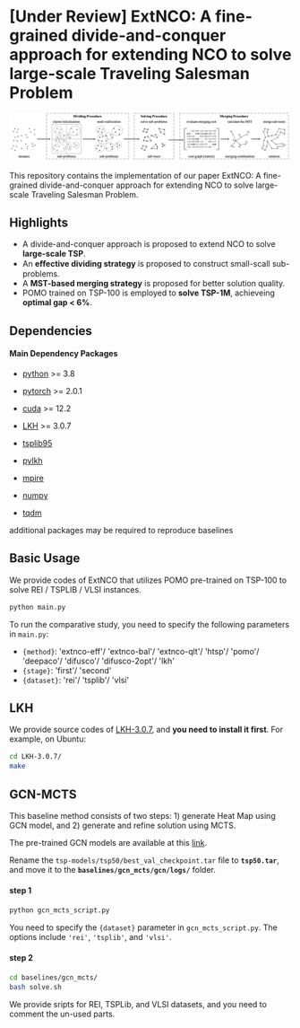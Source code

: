 # [Under Review] ExtNCO: A fine-grained divide-and-conquer approach for extending NCO to solve large-scale Traveling Salesman Problem

![overview](./overview.png)

This repository contains the implementation of our paper ExtNCO: A fine-grained divide-and-conquer approach for extending NCO to solve large-scale Traveling Salesman Problem.

## Highlights

* A divide-and-conquer approach is proposed to extend NCO to solve **large-scale TSP**.
* An **eﬀective dividing strategy** is proposed to construct small-scall sub-problems.
* A **MST-based merging strategy** is proposed for better solution quality.
* POMO trained on TSP-100 is employed to **solve TSP-1M**, achieveing **optimal gap < 6%**.

## Dependencies

#### Main Dependency Packages

* [python](https://www.python.org) >= 3.8

* [pytorch](https://pytorch.org) >= 2.0.1

* [cuda](https://developer.nvidia.com/cuda-toolkit) >= 12.2

* [LKH](http://webhotel4.ruc.dk/~keld/research/LKH-3/) >= 3.0.7

* [tsplib95](https://github.com/rhgrant10/tsplib95)

* [pylkh](https://github.com/ben-hudson/pylkh)

* [mpire](https://github.com/sybrenjansen/mpire)

* [numpy](https://numpy.org)

* [tqdm](https://github.com/tqdm/tqdm#table-of-contents)

additional packages may be required to reproduce baselines

## Basic Usage

We provide codes of ExtNCO that utilizes POMO pre-trained on TSP-100 to solve REI / TSPLIB / VLSI instances.

```bash
python main.py
```
To run the comparative study, you need to specify the following parameters in `main.py`:
* `{method}`: 'extnco-eff'/ 'extnco-bal'/ 'extnco-qlt'/ 'htsp'/ 'pomo'/ 'deepaco'/ 'difusco'/ 'difusco-2opt'/ 'lkh'
* `{stage}`: 'first'/ 'second'
* `{dataset}`: 'rei'/ 'tsplib'/ 'vlsi'

## LKH
We provide source codes of [LKH-3.0.7](http://webhotel4.ruc.dk/~keld/research/LKH-3/), and **you need to install it first**. For example, on Ubuntu:
```bash
cd LKH-3.0.7/
make
```

## GCN-MCTS
This baseline method consists of two steps: 1) generate Heat Map using GCN model, and 2) generate and refine solution using MCTS.

The pre-trained GCN models are available at this [link](https://drive.google.com/file/d/1CXckcsThmJQNfhPGvJJ-oRhvo_vVp1d4/view?usp=sharing).

Rename the `tsp-models/tsp50/best_val_checkpoint.tar` file to **`tsp50.tar`**, and move it to the **`baselines/gcn_mcts/gcn/logs/`** folder.

#### step 1
```bash
python gcn_mcts_script.py
```
You need to specify the `{dataset}` parameter in `gcn_mcts_script.py`. The options include `'rei'`, `'tsplib'`, and `'vlsi'`.

#### step 2
```bash
cd baselines/gcn_mcts/
bash solve.sh
```
We provide sripts for REI, TSPLib, and VLSI datasets, and you need to comment the un-used parts.
